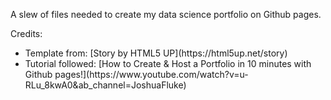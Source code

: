 A slew of files needed to create my data science portfolio on Github pages.

Credits:
<ul>
  <li>Template from: [Story by HTML5 UP](https://html5up.net/story)</li>
  <li>Tutorial followed: [How to Create & Host a Portfolio in 10 minutes with Github pages!](https://www.youtube.com/watch?v=u-RLu_8kwA0&ab_channel=JoshuaFluke)
</li>
</ul>

